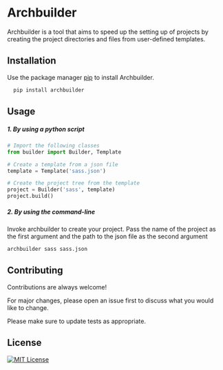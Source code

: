 
# Archbuilder

Archbuilder is a tool that aims to speed up the setting up of projects by creating the project directories and files from user-defined templates.

## Installation

Use the package manager [pip](https://pip.pypa.io/en/stable/) to install Archbuilder.
```bash
  pip install archbuilder
```
    
## Usage

##### 1. By using a python script
```python
# Import the following classes
from builder import Builder, Template

# Create a template from a json file
template = Template('sass.json')

# Create the project tree from the template
project = Builder('sass', template)
project.build()
```

##### 2. By using the command-line
Invoke archbuilder to create your project. Pass the name of the project as the first argument and the path to the json file as the second argument
```bash
archbuilder sass sass.json
```
## Contributing

Contributions are always welcome!

For major changes, please open an issue first
to discuss what you would like to change.

Please make sure to update tests as appropriate.
## License

[![MIT License](https://img.shields.io/badge/License-MIT-green.svg)](https://choosealicense.com/licenses/mit/)
